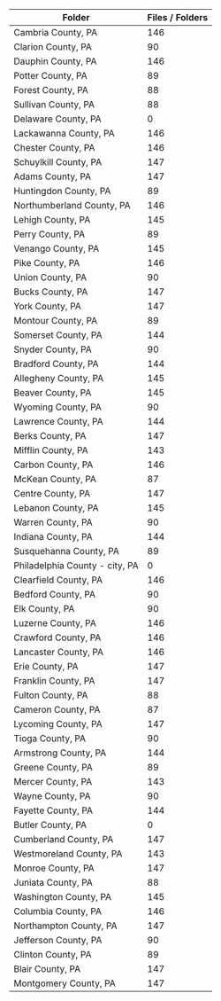 | Folder                         |   Files / Folders |
|--------------------------------|-------------------|
| Cambria County, PA             |               146 |
| Clarion County, PA             |                90 |
| Dauphin County, PA             |               146 |
| Potter County, PA              |                89 |
| Forest County, PA              |                88 |
| Sullivan County, PA            |                88 |
| Delaware County, PA            |                 0 |
| Lackawanna County, PA          |               146 |
| Chester County, PA             |               146 |
| Schuylkill County, PA          |               147 |
| Adams County, PA               |               147 |
| Huntingdon County, PA          |                89 |
| Northumberland County, PA      |               146 |
| Lehigh County, PA              |               145 |
| Perry County, PA               |                89 |
| Venango County, PA             |               145 |
| Pike County, PA                |               146 |
| Union County, PA               |                90 |
| Bucks County, PA               |               147 |
| York County, PA                |               147 |
| Montour County, PA             |                89 |
| Somerset County, PA            |               144 |
| Snyder County, PA              |                90 |
| Bradford County, PA            |               144 |
| Allegheny County, PA           |               145 |
| Beaver County, PA              |               145 |
| Wyoming County, PA             |                90 |
| Lawrence County, PA            |               144 |
| Berks County, PA               |               147 |
| Mifflin County, PA             |               143 |
| Carbon County, PA              |               146 |
| McKean County, PA              |                87 |
| Centre County, PA              |               147 |
| Lebanon County, PA             |               145 |
| Warren County, PA              |                90 |
| Indiana County, PA             |               144 |
| Susquehanna County, PA         |                89 |
| Philadelphia County - city, PA |                 0 |
| Clearfield County, PA          |               146 |
| Bedford County, PA             |                90 |
| Elk County, PA                 |                90 |
| Luzerne County, PA             |               146 |
| Crawford County, PA            |               146 |
| Lancaster County, PA           |               146 |
| Erie County, PA                |               147 |
| Franklin County, PA            |               147 |
| Fulton County, PA              |                88 |
| Cameron County, PA             |                87 |
| Lycoming County, PA            |               147 |
| Tioga County, PA               |                90 |
| Armstrong County, PA           |               144 |
| Greene County, PA              |                89 |
| Mercer County, PA              |               143 |
| Wayne County, PA               |                90 |
| Fayette County, PA             |               144 |
| Butler County, PA              |                 0 |
| Cumberland County, PA          |               147 |
| Westmoreland County, PA        |               143 |
| Monroe County, PA              |               147 |
| Juniata County, PA             |                88 |
| Washington County, PA          |               145 |
| Columbia County, PA            |               146 |
| Northampton County, PA         |               147 |
| Jefferson County, PA           |                90 |
| Clinton County, PA             |                89 |
| Blair County, PA               |               147 |
| Montgomery County, PA          |               147 |